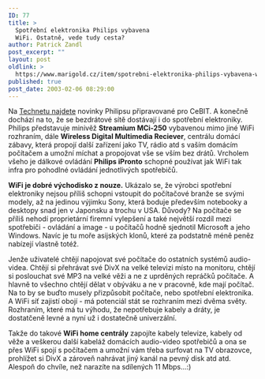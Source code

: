 ```yaml
---
ID: 77
title: >
  Spotřební elektronika Philips vybavena
  WiFi. Ostatně, vede tudy cesta?
author: Patrick Zandl
post_excerpt: ""
layout: post
oldlink: >
  https://www.marigold.cz/item/spotrebni-elektronika-philips-vybavena-wifi-ostatne-vede-tudy-cesta
published: true
post_date: 2003-02-06 08:29:00
---
```

<p>
Na <A href="http://www.technet.cz/novinky/philips2003.html" target=_blank>Technetu najdete</A> novinky Philipsu připravované pro CeBIT. A konečně dochází na to, že se bezdrátové sítě dostávají i do spotřební elektroniky. Philips představuje minivěž <STRONG>Streamium MCi-250</STRONG> vybavenou mimo jiné WiFi rozhraním, dále <STRONG>Wireless Digital Multimedia Reciever</STRONG>, centrálu domácí zábavy, která propojí další zařízení jako TV, rádio atd s vaším domácím počítačem a umožní míchat a propojovat vše se vším bez drátů. Vrcholem všeho je dálkové ovládání <STRONG>Philips iPronto</STRONG> schopné používat jak WiFi tak infra pro pohodlné ovládání jednotlivých spotřebičů.</p>

<p>
<STRONG>WiFi je dobré východisko z nouze.</STRONG> Ukázalo se, že výrobci spotřební elektroniky nejsou příliš schopni vstoupit do počítačové branže se svými modely, až na jedinou výjimku Sony, která boduje především notebooky a desktopy snad jen v Japonsku a trochu v USA. Důvody? Na počítače se příliš nehodí proprietární firemní vylepšení a také největší rozdíl mezi spotřebiči - ovládání a image - u počítačů hodně sjednotil Microsoft a jeho Windows. Navíc je tu moře asijských klonů, které za podstatně méně peněz nabízejí vlastně totéž. </p>

<p>
Jenže uživatelé chtějí napojovat své počítače do ostatních systémů audio-videa. Chtějí si přehrávat své DivX na velké televizi místo na monitoru, chtějí si poslouchat své MP3 na velké věži a ne z uprděných repráčků počítače. A hlavně to všechno chtějí dělat v obýváku a ne v pracovně, kde mají počítač. Na to by se buďto musely přizpůsobit počítače, nebo spotřební elektronika. A WiFi síť zajistí obojí - má potenciál stát se rozhraním mezi dvěma světy. Rozhraním, které má tu výhodu, že nepotřebuje kabely a dráty, je dostatčeně levné a nyní už i dostatečně univerzální. </p>

<p>
Takže do takové <STRONG>WiFi home centrály</STRONG> zapojíte kabely televize, kabely od věže a veškerou další kabeláž domácích audio-video spotřebičů a ona se přes WiFi spojí s počítačem a umožní vám třeba surfovat na TV obrazovce, prohlížet si DivX a zároveň nahrávat jiný kanál na pevný disk atd atd. Alespoň do chvíle, než narazíte na sdílených 11 Mbps...:)</p>
